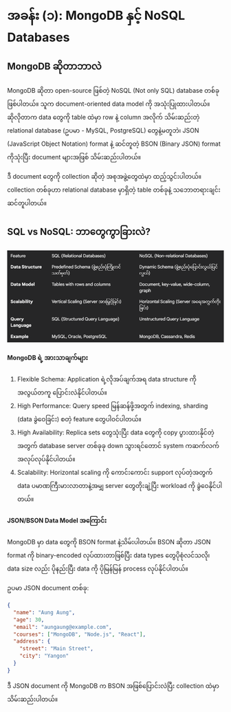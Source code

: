 # အခန်း (၁): MongoDB နှင့် NoSQL Databases
## MongoDB ဆိုတာဘာလဲ
MongoDB ဆိုတာ open-source ဖြစ်တဲ့ NoSQL (Not only SQL) database တစ်ခုဖြစ်ပါတယ်။ သူက document-oriented data model ကို အသုံးပြုထားပါတယ်။ ဆိုလိုတာက data တွေကို table ထဲမှာ row နဲ့ column အလိုက် သိမ်းဆည်းတဲ့ relational database (ဥပမာ - MySQL, PostgreSQL) တွေနဲ့မတူဘဲ၊ JSON (JavaScript Object Notation) format နဲ့ ဆင်တူတဲ့ BSON (Binary JSON) format ကိုသုံးပြီး document များအဖြစ် သိမ်းဆည်းပါတယ်။

ဒီ document တွေကို collection ဆိုတဲ့ အစုအဖွဲ့တွေထဲမှာ ထည့်သွင်းပါတယ်။ collection တစ်ခုဟာ relational database မှာရှိတဲ့ table တစ်ခုနဲ့ သဘောတရားချင်း ဆင်တူပါတယ်။

## SQL vs NoSQL: ဘာတွေကွာခြားလဲ?
![alt text](image.png)

#### MongoDB ရဲ့ အားသာချက်များ
1. Flexible Schema: Application ရဲ့လိုအပ်ချက်အရ data structure ကို အလွယ်တကူ ပြောင်းလဲနိုင်ပါတယ်။
2. High Performance: Query speed မြန်ဆန်ဖို့အတွက် indexing, sharding (data ခွဲဝေခြင်း) စတဲ့ feature တွေပါဝင်ပါတယ်။
3. High Availability: Replica sets တွေသုံးပြီး data တွေကို copy ပွားထားနိုင်တဲ့အတွက် database server တစ်ခုခု down သွားရင်တောင် system ကဆက်လက်အလုပ်လုပ်နိုင်ပါတယ်။
4. Scalability: Horizontal scaling ကို ကောင်းကောင်း support လုပ်တဲ့အတွက် data ပမာဏကြီးမားလာတာနဲ့အမျှ server တွေတိုးချဲ့ပြီး workload ကို ခွဲဝေနိုင်ပါတယ်။

#### JSON/BSON Data Model အကြောင်း
MongoDB မှာ data တွေကို BSON format နဲ့သိမ်းပါတယ်။ BSON ဆိုတာ JSON format ကို binary-encoded လုပ်ထားတာဖြစ်ပြီး data types တွေပိုစုံလင်သလို၊ data size လည်း ပိုနည်းပြီး data ကို ပိုမြန်မြန် process လုပ်နိုင်ပါတယ်။

ဥပမာ JSON document တစ်ခု:
```json
{
  "name": "Aung Aung",
  "age": 30,
  "email": "aungaung@example.com",
  "courses": ["MongoDB", "Node.js", "React"],
  "address": {
    "street": "Main Street",
    "city": "Yangon"
  }
}
```
ဒီ JSON document ကို MongoDB က BSON အဖြစ်ပြောင်းလဲပြီး collection ထဲမှာ သိမ်းဆည်းပါတယ်။
